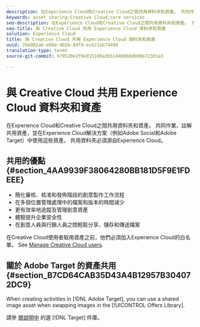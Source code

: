 ```yaml
---
description: 在Experience Cloud和Creative Cloud之間共用資料夾和資產。 共同作業、註解共用資產，並在Experience Cloud解決方案（例如Adobe Social和Adobe Target）中使用這些資產。 共用資料夾必須源自Experience Cloud。
keywords: asset sharing;Creative Cloud;core services
seo-description: 在Experience Cloud和Creative Cloud之間共用資料夾和資產。 共同作業、註解共用資產，並在Experience Cloud解決方案（例如Adobe Social和Adobe Target）中使用這些資產。 共用資料夾必須源自Experience Cloud。
seo-title: 與 Creative Cloud 共用 Experience Cloud 資料夾和資產
solution: Experience Cloud
title: 與 Creative Cloud 共用 Experience Cloud 資料夾和資產
uuid: 2bb002a6-e08e-402b-8df0-ecb21ab74490
translation-type: tm+mt
source-git-commit: 979520e2f0e015180a3b51d4b0b88b96b72301a3

---
```



# 與 Creative Cloud 共用 Experience Cloud 資料夾和資產

在Experience Cloud和Creative Cloud之間共用資料夾和資產。 共同作業、註解共用資產，並在Experience Cloud解決方案（例如Adobe Social和Adobe Target）中使用這些資產。 共用資料夾必須源自Experience Cloud。

## 共用的優點 {#section_4AA9939F38064280BB181D5F9E1FDEEE}

* 簡化審核、核准和發佈階段的創意製作工作流程
* 在多個位置管理處理中的檔案和版本的時間減少
* 更有效率地追蹤及管理創意資產
* 體驗提升企業安全性
* 在創意人員與行銷人員之間輕鬆分享、儲存和傳送檔案

在Creative Cloud使用者取用資產之前，他們必須加入Experience Cloud的白名單。 See [Manage Creative Cloud users](../experience-cloud-assets/t-admin-add-cc-user.md#task_F36D4F1D49B44F09A54F7371810D2752).

## 關於 Adobe Target 的資產共用 {#section_B7CD64CAB35D43A4B12957B304072DC9}

When creating activities in [!DNL Adobe Target], you can use a shared image asset when swapping images in the [!UICONTROL Offers Library].

請參 [閱說明中](https://docs.adobe.com/help/en/target/using/experiences/offers/manage-content.html) 的選 [!DNL Target] 件庫。
